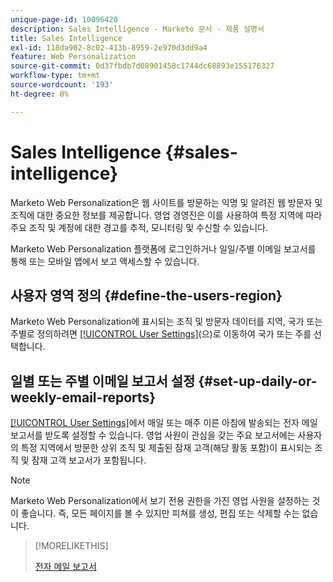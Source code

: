 ```yaml
---
unique-page-id: 10096420
description: Sales Intelligence - Marketo 문서 - 제품 설명서
title: Sales Intelligence
exl-id: 118da902-8c02-413b-8959-2e970d3dd9a4
feature: Web Personalization
source-git-commit: 0d37fbdb7d08901458c1744dc68893e155176327
workflow-type: tm+mt
source-wordcount: '193'
ht-degree: 0%

---
```


# Sales Intelligence {#sales-intelligence}

Marketo Web Personalization은 웹 사이트를 방문하는 익명 및 알려진 웹 방문자 및 조직에 대한 중요한 정보를 제공합니다. 영업 경영진은 이를 사용하여 특정 지역에 따라 주요 조직 및 계정에 대한 경고를 추적, 모니터링 및 수신할 수 있습니다.

Marketo Web Personalization 플랫폼에 로그인하거나 일일/주별 이메일 보고서를 통해 또는 모바일 앱에서 보고 액세스할 수 있습니다.

## 사용자 영역 정의 {#define-the-users-region}

Marketo Web Personalization에 표시되는 조직 및 방문자 데이터를 지역, 국가 또는 주별로 정의하려면 [[!UICONTROL User Settings]](/help/marketo/product-docs/web-personalization/getting-started/user-settings.md)(으)로 이동하여 국가 또는 주를 선택합니다.

## 일별 또는 주별 이메일 보고서 설정 {#set-up-daily-or-weekly-email-reports}

[[!UICONTROL User Settings]](/help/marketo/product-docs/web-personalization/getting-started/user-settings.md)에서 매일 또는 매주 이른 아침에 발송되는 전자 메일 보고서를 받도록 설정할 수 있습니다. 영업 사원이 관심을 갖는 주요 보고서에는 사용자의 특정 지역에서 방문한 상위 조직 및 제출된 잠재 고객(해당 활동 포함)이 표시되는 조직 및 잠재 고객 보고서가 포함됩니다.

>[!NOTE]
>
>Marketo Web Personalization에서 보기 전용 권한을 가진 영업 사원을 설정하는 것이 좋습니다. 즉, 모든 페이지를 볼 수 있지만 피쳐를 생성, 편집 또는 삭제할 수는 없습니다.

>[!MORELIKETHIS]
>
>[전자 메일 보고서](/help/marketo/product-docs/web-personalization/reporting-for-web-personalization/email-reports.md)
